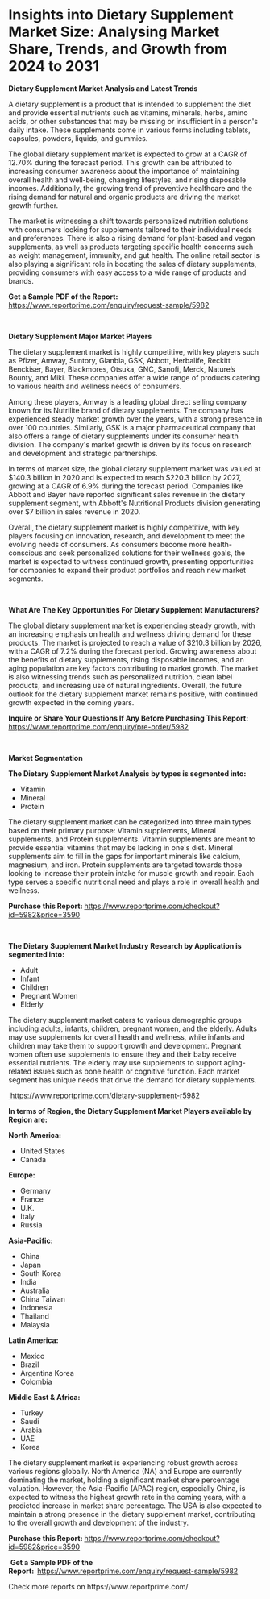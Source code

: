 <p><h1>Insights into Dietary Supplement Market Size: Analysing Market Share, Trends, and Growth from 2024 to 2031</h1></p><p><strong>Dietary Supplement Market Analysis and Latest Trends</strong></p>
<p><p>A dietary supplement is a product that is intended to supplement the diet and provide essential nutrients such as vitamins, minerals, herbs, amino acids, or other substances that may be missing or insufficient in a person's daily intake. These supplements come in various forms including tablets, capsules, powders, liquids, and gummies.</p><p>The global dietary supplement market is expected to grow at a CAGR of 12.70% during the forecast period. This growth can be attributed to increasing consumer awareness about the importance of maintaining overall health and well-being, changing lifestyles, and rising disposable incomes. Additionally, the growing trend of preventive healthcare and the rising demand for natural and organic products are driving the market growth further.</p><p>The market is witnessing a shift towards personalized nutrition solutions with consumers looking for supplements tailored to their individual needs and preferences. There is also a rising demand for plant-based and vegan supplements, as well as products targeting specific health concerns such as weight management, immunity, and gut health. The online retail sector is also playing a significant role in boosting the sales of dietary supplements, providing consumers with easy access to a wide range of products and brands.</p></p>
<p><strong>Get a Sample PDF of the Report:&nbsp;</strong> <a href="https://www.reportprime.com/enquiry/request-sample/5982">https://www.reportprime.com/enquiry/request-sample/5982</a></p>
<p>&nbsp;</p>
<p><strong>Dietary Supplement Major Market Players</strong></p>
<p><p>The dietary supplement market is highly competitive, with key players such as Pfizer, Amway, Suntory, Glanbia, GSK, Abbott, Herbalife, Reckitt Benckiser, Bayer, Blackmores, Otsuka, GNC, Sanofi, Merck, Nature’s Bounty, and Miki. These companies offer a wide range of products catering to various health and wellness needs of consumers.</p><p>Among these players, Amway is a leading global direct selling company known for its Nutrilite brand of dietary supplements. The company has experienced steady market growth over the years, with a strong presence in over 100 countries. Similarly, GSK is a major pharmaceutical company that also offers a range of dietary supplements under its consumer health division. The company's market growth is driven by its focus on research and development and strategic partnerships.</p><p>In terms of market size, the global dietary supplement market was valued at $140.3 billion in 2020 and is expected to reach $220.3 billion by 2027, growing at a CAGR of 6.9% during the forecast period. Companies like Abbott and Bayer have reported significant sales revenue in the dietary supplement segment, with Abbott's Nutritional Products division generating over $7 billion in sales revenue in 2020.</p><p>Overall, the dietary supplement market is highly competitive, with key players focusing on innovation, research, and development to meet the evolving needs of consumers. As consumers become more health-conscious and seek personalized solutions for their wellness goals, the market is expected to witness continued growth, presenting opportunities for companies to expand their product portfolios and reach new market segments.</p></p>
<p>&nbsp;</p>
<p><strong>What Are The Key Opportunities For Dietary Supplement Manufacturers?</strong></p>
<p><p>The global dietary supplement market is experiencing steady growth, with an increasing emphasis on health and wellness driving demand for these products. The market is projected to reach a value of $210.3 billion by 2026, with a CAGR of 7.2% during the forecast period. Growing awareness about the benefits of dietary supplements, rising disposable incomes, and an aging population are key factors contributing to market growth. The market is also witnessing trends such as personalized nutrition, clean label products, and increasing use of natural ingredients. Overall, the future outlook for the dietary supplement market remains positive, with continued growth expected in the coming years.</p></p>
<p><strong>Inquire or Share Your Questions If Any Before Purchasing This Report:</strong> <a href="https://www.reportprime.com/enquiry/pre-order/5982">https://www.reportprime.com/enquiry/pre-order/5982</a></p>
<p>&nbsp;</p>
<p><strong>Market Segmentation</strong></p>
<p><strong>The Dietary Supplement Market Analysis by types is segmented into:</strong></p>
<p><ul><li>Vitamin</li><li>Mineral</li><li>Protein</li></ul></p>
<p><p>The dietary supplement market can be categorized into three main types based on their primary purpose: Vitamin supplements, Mineral supplements, and Protein supplements. Vitamin supplements are meant to provide essential vitamins that may be lacking in one's diet. Mineral supplements aim to fill in the gaps for important minerals like calcium, magnesium, and iron. Protein supplements are targeted towards those looking to increase their protein intake for muscle growth and repair. Each type serves a specific nutritional need and plays a role in overall health and wellness.</p></p>
<p><strong>Purchase this Report:&nbsp;</strong><a href="https://www.reportprime.com/checkout?id=5982&price=3590">https://www.reportprime.com/checkout?id=5982&price=3590</a></p>
<p>&nbsp;</p>
<p><strong>The Dietary Supplement Market Industry Research by Application is segmented into:</strong></p>
<p><ul><li>Adult</li><li>Infant</li><li>Children</li><li>Pregnant Women</li><li>Elderly</li></ul></p>
<p><p>The dietary supplement market caters to various demographic groups including adults, infants, children, pregnant women, and the elderly. Adults may use supplements for overall health and wellness, while infants and children may take them to support growth and development. Pregnant women often use supplements to ensure they and their baby receive essential nutrients. The elderly may use supplements to support aging-related issues such as bone health or cognitive function. Each market segment has unique needs that drive the demand for dietary supplements.</p></p>
<p><a href="https://www.reportprime.com/dietary-supplement-r5982">&nbsp;https://www.reportprime.com/dietary-supplement-r5982</a></p>
<p><strong>In terms of Region, the Dietary Supplement Market Players available by Region are:</strong></p>
<p>
    <p> <strong> North America: </strong>
        <ul>
            <li>United States</li>
            <li>Canada</li>
        </ul>
        </p> 
    <p> <strong> Europe: </strong>
        <ul>
            <li>Germany</li>
            <li>France</li>
            <li>U.K.</li>
            <li>Italy</li>
            <li>Russia</li>
        </ul>
        </p> 
    <p> <strong> Asia-Pacific: </strong>
        <ul>
            <li>China</li>
            <li>Japan</li>
            <li>South Korea</li>
            <li>India</li>
            <li>Australia</li>
            <li>China Taiwan</li>
            <li>Indonesia</li>
            <li>Thailand</li>
            <li>Malaysia</li>
        </ul>
        </p> 
    <p> <strong> Latin America: </strong>
        <ul>
            <li>Mexico</li>
            <li>Brazil</li>
            <li>Argentina Korea</li>
            <li>Colombia</li>
        </ul>
        </p> 
    <p> <strong> Middle East & Africa: </strong>
        <ul>
            <li>Turkey</li>
            <li>Saudi</li>
            <li>Arabia</li>
            <li>UAE</li>
            <li>Korea</li>
        </ul>
    </p>
    </p>
<p><p>The dietary supplement market is experiencing robust growth across various regions globally. North America (NA) and Europe are currently dominating the market, holding a significant market share percentage valuation. However, the Asia-Pacific (APAC) region, especially China, is expected to witness the highest growth rate in the coming years, with a predicted increase in market share percentage. The USA is also expected to maintain a strong presence in the dietary supplement market, contributing to the overall growth and development of the industry.</p></p>
<p><strong>Purchase this Report: </strong><a href="https://www.reportprime.com/checkout?id=5982&price=3590">https://www.reportprime.com/checkout?id=5982&price=3590</a></p>
<p>&nbsp;<strong>Get a Sample PDF of the Report:&nbsp;&nbsp;</strong><a href="https://www.reportprime.com/enquiry/request-sample/5982">https://www.reportprime.com/enquiry/request-sample/5982</a></p>
<p><strong></strong></p>
<p>Check more reports on https://www.reportprime.com/</p>